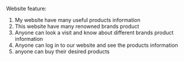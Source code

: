 Website feature: 
1. My website have many useful products information
2. This website have many renowned brands product
3. Anyone can look a visit and know about different brands product information
4. Anyone can log in to our website and see the products information
5. anyone can buy their desired products
